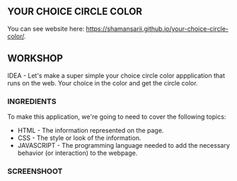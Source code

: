 YOUR CHOICE CIRCLE COLOR
------------------------

You can see website here: https://shamansarii.github.io/your-choice-circle-color/.

## WORKSHOP

IDEA - Let's make a super simple your choice circle color appplication that runs on the web. Your choice in the color and get the circle color.

### INGREDIENTS

To make this application, we're going to need to cover the following topics:
  * HTML - The information represented on the page.
  * CSS - The style or look of the information.
  * JAVASCRIPT - The programming language needed to add the necessary behavior (or interaction) to the webpage.

### SCREENSHOOT


